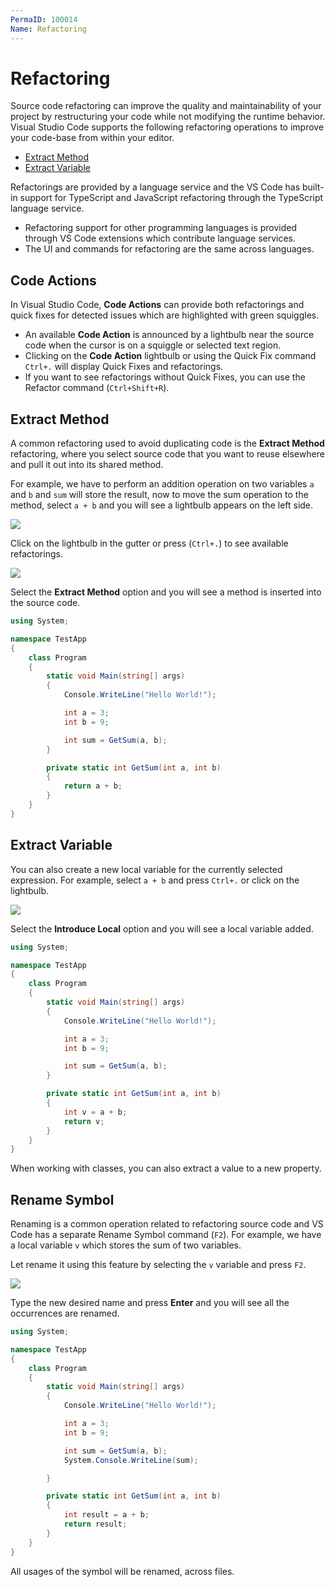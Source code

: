 ```yaml
---
PermaID: 100014
Name: Refactoring
---
```


# Refactoring

Source code refactoring can improve the quality and maintainability of your project by restructuring your code while not modifying the runtime behavior. Visual Studio Code supports the following refactoring operations to improve your code-base from within your editor.

 - [Extract Method](#extract-method)
 - [Extract Variable](#extract-variable)

Refactorings are provided by a language service and the VS Code has built-in support for TypeScript and JavaScript refactoring through the TypeScript language service. 

 - Refactoring support for other programming languages is provided through VS Code extensions which contribute language services. 
 - The UI and commands for refactoring are the same across languages.

## Code Actions

In Visual Studio Code, **Code Actions** can provide both refactorings and quick fixes for detected issues which are highlighted with green squiggles. 

 - An available **Code Action** is announced by a lightbulb near the source code when the cursor is on a squiggle or selected text region. 
 - Clicking on the **Code Action** lightbulb or using the Quick Fix command `Ctrl+.` will display Quick Fixes and refactorings.
 - If you want to see refactorings without Quick Fixes, you can use the Refactor command (`Ctrl+Shift+R`).

## Extract Method

A common refactoring used to avoid duplicating code is the **Extract Method** refactoring, where you select source code that you want to reuse elsewhere and pull it out into its shared method.

For example, we have to perform an addition operation on two variables `a` and `b` and `sum` will store the result, now to move the sum operation to the method, select `a + b` and you will see a lightbulb appears on the left side.

<img src="https://raw.githubusercontent.com/zzzprojects/learn-orm/master/tutorials/visual-studio-code/images/refactoring-1.png">
 
Click on the lightbulb in the gutter or press (`Ctrl+.`) to see available refactorings.

<img src="https://raw.githubusercontent.com/zzzprojects/learn-orm/master/tutorials/visual-studio-code/images/refactoring-2.png">

Select the **Extract Method** option and you will see a method is inserted into the source code.

```csharp
using System;

namespace TestApp
{
    class Program
    {
        static void Main(string[] args)
        {
            Console.WriteLine("Hello World!");

            int a = 3;
            int b = 9;

            int sum = GetSum(a, b);
        }

        private static int GetSum(int a, int b)
        {
            return a + b;
        }
    }
}

```

## Extract Variable

You can also create a new local variable for the currently selected expression. For example, select `a + b` and press `Ctrl+.` or click on the lightbulb. 

<img src="https://raw.githubusercontent.com/zzzprojects/learn-orm/master/tutorials/visual-studio-code/images/refactoring-4.png">

Select the **Introduce Local** option and you will see a local variable added.

```csharp
using System;

namespace TestApp
{
    class Program
    {
        static void Main(string[] args)
        {
            Console.WriteLine("Hello World!");

            int a = 3;
            int b = 9;

            int sum = GetSum(a, b);
        }

        private static int GetSum(int a, int b)
        {
            int v = a + b;
            return v;
        }
    }
}
```

When working with classes, you can also extract a value to a new property.

## Rename Symbol

Renaming is a common operation related to refactoring source code and VS Code has a separate Rename Symbol command (`F2`). For example, we have a local variable `v` which stores the sum of two variables. 

Let rename it using this feature by selecting the `v` variable and press `F2`. 

<img src="https://raw.githubusercontent.com/zzzprojects/learn-orm/master/tutorials/visual-studio-code/images/refactoring-4.png">

Type the new desired name and press **Enter** and you will see all the occurrences are renamed. 

```csharp
using System;

namespace TestApp
{
    class Program
    {
        static void Main(string[] args)
        {
            Console.WriteLine("Hello World!");

            int a = 3;
            int b = 9;

            int sum = GetSum(a, b);
            System.Console.WriteLine(sum);

        }

        private static int GetSum(int a, int b)
        {
            int result = a + b;
            return result;
        }
    }
}
```

All usages of the symbol will be renamed, across files.